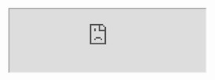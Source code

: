 <html>
  <body>
    <center>
    <iframe width="400" height="130" src="https://docs.google.com/spreadsheets/d/14OLfDe0jdz1kwO_DtR-WMh9gToSFPKzaR2YlQ-RNkCw/edit?usp=sharing?&amp;rm=minimal&amp;"></iframe>
    </center>
  </body>
</html>

